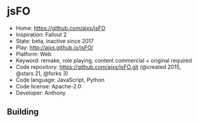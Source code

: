 # jsFO

- Home: https://github.com/ajxs/jsFO
- Inspiration: Fallout 2
- State: beta, inactive since 2017
- Play: http://ajxs.github.io/jsFO/
- Platform: Web
- Keyword: remake, role playing, content commercial + original required
- Code repository: https://github.com/ajxs/jsFO.git (@created 2015, @stars 21, @forks 3)
- Code language: JavaScript, Python
- Code license: Apache-2.0
- Developer: Anthony

## Building
